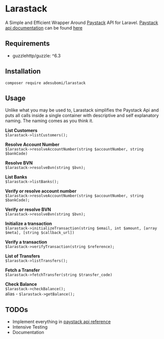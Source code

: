 # Larastack
A Simple and Efficient Wrapper Around [Paystack](https://paystack.com) API for Laravel.
[Paystack api documentation](https://developers.paystack.co/docs) can be found [here](https://developers.paystack.co/reference)

## Requirements
- guzzlehttp/guzzle: ^6.3

## Installation
```composer require adesubomi/larastack```

## Usage
Unlike what you may be used to, Larastack simplifies the Paystack Api
and puts all calls inside a single container with descriptive and self
explanatory naming. The naming comes as you think it.

<strong>List Customers</strong><br />
`$larastack->listCustomers();`

<strong>Resolve Account Number</strong><br />
`$larastack->resolveAccountNumber(string $accountNumber, string $bankCode)`

<strong>Resolve BVN</strong><br />
`$larastack->resolveBvn(string $bvn);`

<strong>List Banks</strong><br />
`$larastack->listBanks();`

<strong>Verify or resolve account number</strong><br />
`$larastack->resolveAccountNumber(string $accountNumber, string $bankCode);`

<strong>Verify or resolve BVN</strong><br />
`$larastack->resolveBvn(string $bvn);`

<strong>Initialize a transaction</strong><br />
`$larastack->initializeTransaction(string $email, int $amount, [array $meta], [string $callback_url])`

<strong>Verify a transaction</strong><br />
`$larastack->verifyTransaction(string $reference);`

<strong>List of Transfers</strong><br />
`$larastack->listTransfers();`

<strong>Fetch a Transfer</strong><br />
`$larastack->fetchTransfer(string $transfer_code)`

<strong>Check Balance</strong><br />
`$larastack->checkBalance();` <br />
alias - `$larastack->getBalance();`



## TODOs
- Implement everything in [paystack api reference](https://developers.paystack.co/reference)
- Intensive Testing
- Documentation
